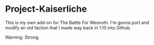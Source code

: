 # Project-Kaiserliche
This is my own add-on for The Battle For Wesnoth. I'm gonna port and modify an old faction that I made way back in 1.10 into Github. 

Warning: Strong.
